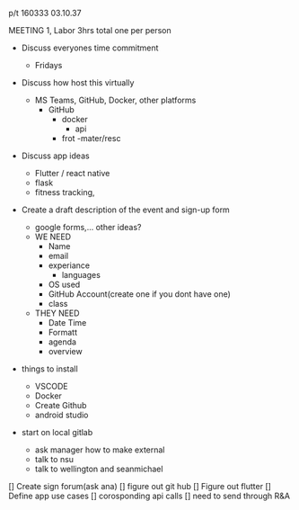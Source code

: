 p/t 160333 03.10.37


MEETING 1, Labor 3hrs total one per person 

- Discuss everyones time commitment
	- Fridays   
- Discuss how host this virtually 
   - MS Teams, GitHub, Docker, other platforms 
   		- GitHub
   			- docker
   				- api 	
            - frot
            -mater/resc
- Discuss app ideas 
	-  Flutter / react native
	-  flask 
	-  fitness tracking,
- Create a draft description of the event and sign-up form
   - google forms,... other ideas? 
   - WE NEED
       - Name 
       - email
       - experiance 
       		- languages
       - OS used
       - GitHub Account(create one if you dont have one)
       - class
	- THEY NEED
		- Date Time
		- Formatt
		- agenda 
		- overview 

- things to install 
	- VSCODE 
	- Docker 
	- Create Github
	- android studio 

- start on local gitlab 
	- ask manager how to make external 
	- talk to nsu 
	- talk to wellington and seanmichael 	

[] Create sign forum(ask ana)
[] figure out git hub 
[] Figure out flutter 
[] Define app use cases 
[] corosponding api calls
[] need to send through R&A


